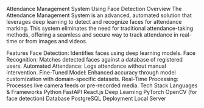 Attendance Management System Using Face Detection
Overview
The Attendance Management System is an advanced, automated solution that leverages deep learning to detect and recognize faces for attendance marking. This system eliminates the need for traditional attendance-taking methods, offering a seamless and secure way to track attendance in real-time or from images and videos.

Features
Face Detection: Identifies faces using deep learning models.
Face Recognition: Matches detected faces against a database of registered users.
Automated Attendance: Logs attendance without manual intervention.
Fine-Tuned Model: Enhanced accuracy through model customization with domain-specific datasets.
Real-Time Processing: Processes live camera feeds or pre-recorded media.
Tech Stack
Languages & Frameworks
Python
FastAPI
React.js
Deep Learning
PyTorch
OpenCV (for face detection)
Database
PostgreSQL
Deployment
Local Server
